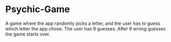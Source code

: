# Psychic-Game

A game where the app randomly picks a letter, and the user has to guess which letter the app chose. The user has 9 guesses. After 9 wrong guesses the game starts over.